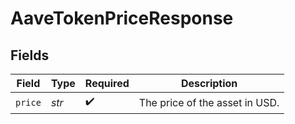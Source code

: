 # AaveTokenPriceResponse


## Fields

| Field                          | Type                           | Required                       | Description                    |
| ------------------------------ | ------------------------------ | ------------------------------ | ------------------------------ |
| `price`                        | *str*                          | :heavy_check_mark:             | The price of the asset in USD. |